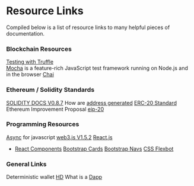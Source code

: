 # Resource Links
Compiled below is a list of resource links to many helpful pieces of documentation.

### Blockchain Resources
[Testing with Truffle](https://www.trufflesuite.com/docs/truffle/testing/testing-your-contracts)
<br>
[Mocha](https://mochajs.org/) is a feature-rich JavaScript test framework running on Node.js and in the browser
[Chai](https://www.chaijs.com/)

### Ethereum / Solidity Standards
[SOLIDITY DOCS V0.8.7](https://docs.soliditylang.org/en/v0.8.7/)
How are [address generated](https://ethereum.stackexchange.com/questions/3542/how-are-ethereum-addresses-generated)
[ERC-20 Standard](https://en.bitcoinwiki.org/wiki/ERC20)
Ethereum Improvement Proposal [eip-20](https://github.com/ethereum/EIPs/blob/master/EIPS/eip-20.md)

### Programming Resources
[Async](https://javascript.info/async) for javascript
[web3.js V1.5.2](https://web3js.readthedocs.io/en/v1.5.2/)
[React.js](https://reactjs.org/docs/getting-started.html)
 - [React Components](https://reactjs.org/docs/react-component.html)
[Bootstrap Cards](https://getbootstrap.com/docs/4.0/components/card/)
[Bootstrap Navs](https://getbootstrap.com/docs/4.0/components/navs/)
[CSS Flexbot](https://www.w3schools.com/Css/css3_flexbox.asp)


### General Links
Deterministic wallet [HD](https://en.bitcoin.it/wiki/Deterministic_wallet)
What is a [Dapp](https://ethereum.stackexchange.com/questions/383/what-is-a-dapp)

